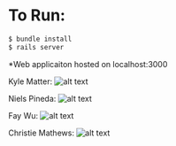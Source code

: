 # To Run:
```bash
$ bundle install
$ rails server
```
*Web applicaiton hosted on localhost:3000

Kyle Matter:
![alt text](https://scontent-lax3-1.xx.fbcdn.net/v/t35.0-12/15271537_10207021548371313_895765531_o.gif?oh=a073cfdbd1e79d642c6b8f832401aecf&oe=58427248 "Kyle?")

Niels Pineda: 
![alt text](https://scontent-lax3-1.xx.fbcdn.net/t31.0-8/10644776_10202387681607540_6634311447920062950_o.jpg "Niels Pineda")

Fay Wu: 
![alt text](https://avatars0.githubusercontent.com/u/6645112?v=3&s=460 "Fay Wu")

Christie Mathews:
![alt text](https://scontent-lax3-1.xx.fbcdn.net/v/l/t1.0-9/15037272_1266234780106856_8595437773187233467_n.jpg?oh=d71d973af34361c1580b7a6777b916b0&oe=58CAC09F "Christie Mathews")
